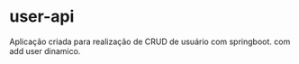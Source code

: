 # user-api
Aplicação criada para realização de CRUD de usuário com springboot.
com add user dinamico.
